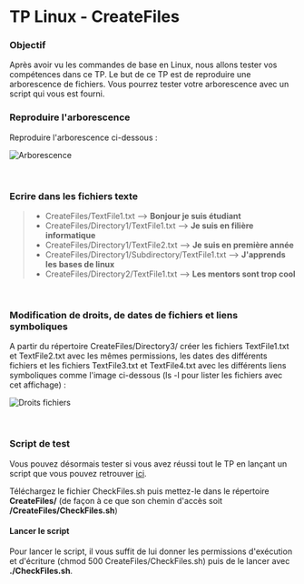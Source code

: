 # TP Linux - CreateFiles

### Objectif

Après avoir vu les commandes de base en Linux, nous allons tester vos compétences dans ce TP.
Le but de ce TP est de reproduire une arborescence de fichiers. Vous pourrez tester votre arborescence avec un script qui vous est fourni.
<br>

### Reproduire l'arborescence

Reproduire l'arborescence ci-dessous :

![Arborescence](https://i.imgur.com/zyB3bFa.png)

<br>

### Ecrire dans les fichiers texte

> - CreateFiles/TextFile1.txt --> **Bonjour je suis étudiant**
> - CreateFiles/Directory1/TextFile1.txt --> **Je suis en filière informatique**
> - CreateFiles/Directory1/TextFile2.txt --> **Je suis en première année**
> - CreateFiles/Directory1/Subdirectory/TextFile1.txt --> **J'apprends les bases de linux**
> - CreateFiles/Directory2/TextFile1.txt --> **Les mentors sont trop cool**


<br>

### Modification de droits, de dates de fichiers et liens symboliques

A partir du répertoire CreateFiles/Directory3/ créer les fichiers TextFile1.txt et TextFile2.txt avec les mêmes permissions, les dates des différents fichiers et les fichiers TextFile3.txt et TextFile4.txt avec les différents liens symboliques comme l'image ci-dessous (ls -l pour lister les fichiers avec cet affichage) :

![Droits fichiers](https://i.imgur.com/RV8NbB3.png)

<br>

### Script de test

Vous pouvez désormais tester si vous avez réussi tout le TP en lançant un script que vous pouvez retrouver [ici](https://raw.githubusercontent.com/Lyon-Ynov-Campus/Docs/main/Ymmersions/CheckFiles.sh).

Téléchargez le fichier CheckFiles.sh puis mettez-le dans le répertoire **CreateFiles/** (de façon à ce que son chemin d'accès soit **/CreateFiles/CheckFiles.sh**)

#### Lancer le script

Pour lancer le script, il vous suffit de lui donner les permissions d'exécution et d'écriture (chmod 500 CreateFiles/CheckFiles.sh) puis de le lancer avec **./CheckFiles.sh**.